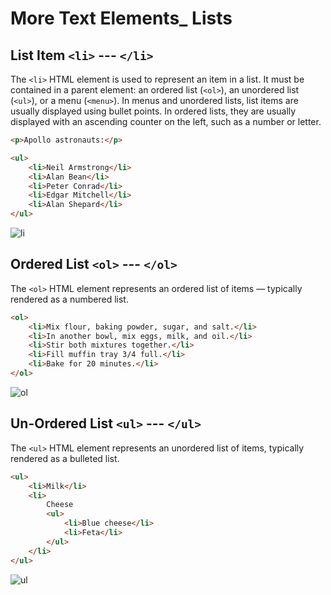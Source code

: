 # More Text Elements\_ Lists

## List Item `<li>` --- `</li>`

The `<li>` HTML element is used to represent an item in a list. It must be contained in a parent element: an ordered list (`<ol>`), an unordered list (`<ul>`), or a menu (`<menu>`). In menus and unordered lists, list items are usually displayed using bullet points. In ordered lists, they are usually displayed with an ascending counter on the left, such as a number or letter.

```html
<p>Apollo astronauts:</p>

<ul>
	<li>Neil Armstrong</li>
	<li>Alan Bean</li>
	<li>Peter Conrad</li>
	<li>Edgar Mitchell</li>
	<li>Alan Shepard</li>
</ul>
```

![li](https://user-images.githubusercontent.com/50626798/193402018-0b71ea4e-59ee-426e-b421-0d6c77be4d66.png)

## Ordered List `<ol>` --- `</ol>`

The `<ol>` HTML element represents an ordered list of items — typically rendered as a numbered list.

```html
<ol>
	<li>Mix flour, baking powder, sugar, and salt.</li>
	<li>In another bowl, mix eggs, milk, and oil.</li>
	<li>Stir both mixtures together.</li>
	<li>Fill muffin tray 3/4 full.</li>
	<li>Bake for 20 minutes.</li>
</ol>
```
![ol](https://user-images.githubusercontent.com/50626798/193402043-3747e306-a484-4d91-8add-13961846b697.png)



## Un-Ordered List `<ul>` --- `</ul>`

The `<ul>` HTML element represents an unordered list of items, typically rendered as a bulleted list.

```html
<ul>
	<li>Milk</li>
	<li>
		Cheese
		<ul>
			<li>Blue cheese</li>
			<li>Feta</li>
		</ul>
	</li>
</ul>
```
![ul](https://user-images.githubusercontent.com/50626798/193402055-ee87049b-ef4e-4af0-90aa-13ff4e60cfa0.png)
